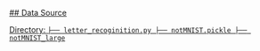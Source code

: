 <a href='http://yaroslavvb.com/upload/notMNIST/'>## Data Source

Directory:
  `├── letter_recoginition.py
   ├── notMNIST.pickle
   ├── notMNIST_large`
